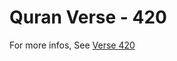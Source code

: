 # Quran Verse - 420 

For more infos, See [Verse 420](https://www.quranbookk.com/quran/search?q=420)